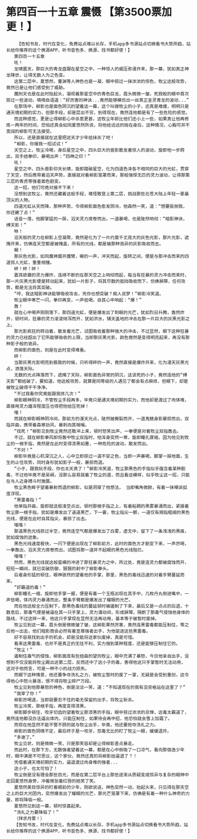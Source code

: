 # 第四百一十五章 震慑 【第3500票加更！】
        【告知书友，时代在变化，免费站点难以长存，手机app多书源站点切换看书大势所趋，站长给你推荐的这个换源APP，听书音色多、换源、找书都好使！】
       第四百一十五章
       吼！
       龙啸震天，那巨大的青龙盘踞在星空之中，一种惊人的威压弥漫开来，那一幕，犹如真正神龙降世，让得无数人为之色变。
       这第二层中，夏悠然，董渊等人神色也是一凝，眼中掠过一抹浓浓的惊色，牧尘这般攻势，竟然已是让他们感受到了威胁。
       魔刑天也是在此时抬起头，凝视着那星空中的青色巨龙，眉头微微一皱，死寂般的眼中首次掠过一些波动，喃喃自语道：“好厉害的神诀...竟然能够模仿出一丝真正圣灵青龙的波动...”
       在那场中，柳影也是面色阴沉的望着这一幕，这个叫做牧尘的小子，还真是难缠，明明只是通天境初期的实力，但那手段，却是层出不穷，到得现在，竟然连他都是有了一些危险的感觉。
       而这种感觉，更是让得柳影心中杀意更甚，这牧尘年龄比他们还小上一些，如果真让他再修炼一两年的时间，恐怕还真会如同夏悠然所说，将他给远远的抛在身后，这种情况，心胸可并不宽阔的柳影可无法接受。
       所以，还是直接就在这里把这天才少年给抹杀了吧！
       “柳影，你接我一招试试！”
       天空之上，牧尘冷喝，身后星空之中，四头巨大的兽影散发着惊人的波动，旋即他一步跨出，双手结拳印，暴喝出声：“四神之印！”
       吼！
       星空之中，四头兽影仰天长啸，旋即踏破星空，化为四道色泽各不相同的巨大的光虹，贯穿了天空，然后携带着滔天声势，直接就对着柳影笼罩而来，那般强悍无匹的灵力波动，让得那第三层的青虎等强者面色剧变。
       这一招，他们可绝对接不下来！
       没想到这牧尘，竟然还藏着这般手段，难怪敢登上第二层，挑战那些北苍大陆上年轻一辈最顶尖的人物。
       四道光虹从天而降，那种声势，令得柳影面色愈发阴冷，他森然一笑，道：“想要扳倒我，你还嫩了点！”
       话音一落，他脚掌猛的一跺，滔天灵力席卷而出，一道暴喝，也是陡然响彻：“暗影神诀，缚天影！”
       咻！
       滔天般的灵力在柳影上空凝聚，竟然是化为了一片约莫千丈庞大的灰色光影，那片光影，遮掩开来，仿佛连天空都是被掩盖，所有的光线，都是被那种诡异的灰影吸收而去。
       唰！
       那灰色光影，如同魔神展开魔臂，唰的一声，冲天而起，旋转之间，便是与那冲击而来的四道惊人光虹，重重相撞。
       砰！砰！砰！
       震耳欲聋的灵力爆炸，连绵不断的在那天空之上响彻而起，每当有狂暴的灵力冲击而来时，那一片灰黑光影便是转动起来，犹如一片影子，将其尽数的抵挡吸收而下，仿佛屏障，任何攻势，都是无法将其突破。
       “哼，我这暗影神诀能够吸收攻击，凭你也想突破？痴人说梦！”柳影冷笑道。
       牧尘眼中寒芒一闪，拳印再变，一声低喝，自其心中响起：“爆！”
       轰！
       就在心中喝声刚刚落下，那四道光虹，便是爆发出了刺眼的光芒，犹如烈日升腾，轰然炸开，顿时间，狂暴的灵力滚滚倾泻而开，犹如洪水，铺天盖地的冲击在那一片巨大的灰黑光影之上。
       那光影疯狂的转动着，散发着光芒，试图吸收着那种强大的冲击，不过显然，眼下这种狂暴的灵力已经超出了它所能够吸收的上限，当即那灰黑光影，颜色竟然是变得明亮起来，再没有那种影子般的诡异。
       而柳影的面色，则是在此时变得难看。
       砰！
       当那灰黑光影明亮到极致的时候，只听得砰的一声，竟然直接是爆炸开来，化为漫天灰黑光点，洒落天际。
       无数的光点降落而下，遮掩了天际，柳影面色异常的阴沉，这该死的小子，竟然连他的“缚天影”都给破了，要知道，他这般攻势，就算是同等级的人遇见了都会有点麻烦，但眼下，却是被牧尘破得干干净净。
       “不过我看你究竟能跟我拼几次！”
       柳影眼神阴冷，不管牧尘手段再多，毕竟只是通天境初期的实力，而他却是渡过了肉体难，直接用灵力雄浑程度压也得把他给压死掉！
       嗤！
       而就在柳影眼神阴冷间，那前方的漫天光点，陡然被撕裂而开，一道鬼魅身影暴掠而出，双指并曲，携带着森寒劲风，暴刺向其咽喉。
       “找死！”柳影见到牧尘竟然还敢冲上来，顿时怒笑出声，一拳便是对着牧尘双指轰去。
       不过，就在柳影拳风即将轰中牧尘双指时，他浑身突然一寒，旋即瞳孔骤缩，因为他见到牧尘的一根手指，竟然是在此时变得漆黑如墨，一种危险的波动，散发而出。
       “不对！”
       柳影毕竟是心机深沉之人，心中立即掠过一道不安之色，当即一声暴喝，脚掌一跺地面，生生的止住攻势，同时身形犹如影子一般，暴掠而退。
       “小子，跟我玩手段，你也太天真了！”柳影冷笑道，牧尘那黑色的手指似乎蕴含着某种剧毒，不过他毕竟不是吴峒，没那么容易就着了牧尘的道，而且看这模样，似乎牧尘这一招，只能在与人近身搏斗时施展。
       牧尘黑色眸子望着暴射而退的柳影，似是洞穿了他想法， 当即嘴角微掀，有着一抹嘲讽弧度浮现。
       “黑雷毒指！”
       他单指并曲，旋即就这般凌空点出，顿时那根手指之上，有着粘稠的黑雾暴涌而出，紧接着牧尘那一根手指，犹如是爆发出了道道黑芒，下一霎，牧尘指尖一颤，一道仅有拇指粗细的黑色光线，便是在此时自其指尖，暴掠了出去。
       嗤嗤！
       那道黑色光线掠过半空，竟然连空气都是爆发出了白雾，虚无中，留下了一条浅浅的黑痕，犹如腐蚀的迹象。
       黑色光线速度极快，一闪下便是出现在了柳影前方，此时的面色方才剧变下来，一声厉喝，一拳轰出，滔天灵力席卷而出，试图将那一道并不起眼的黑色光线阻拦。
       嗤嗤！
       然而，黑色光线就这般蛮横的冲进了那狂暴灵力之中，所过处，竟是连灵力都被腐蚀而开，短短一瞬间，就已突破防御，狠狠的射中了柳影拳头。
       后者身形猛的顿住，眼神骇然的望着他的手掌，那里，黑色的毒线迅速的对着手臂蔓延而来。
       “好霸道的毒！”
       柳影瞳孔一缩，旋即他手掌一握，便是有着一个玉瓶出现在其手中，几枚丹丸倒进嘴中，一声低喝，体内灵力暴涌而出，整条手臂都是爆发出了耀眼的光芒。
       而在他这般全力压制下，那黑色毒线的蔓延顿时被遏制了下来，最后又是一点点的后退，十数息后，那毒气便是被逼在其一只手掌上，灵力涌动间，形成屏障，隔断了那毒气侵蚀他身体的路线，不过这样一来，他这只手掌现在显然无法再动用，基本等于被暂时废掉。
       牧尘见到这一幕，眉头倒是微微皱了皱，这柳影果然厉害，竟然连黑雷毒都能压制住，等之后他一出去，他们暗影商会必然有着至尊强者出手，为他驱逐这些黑雷毒。
       好不容易找到出手的机会，却是没能将这家伙废掉，真是可惜。
       看来这黑雷毒，也并不是真正的无往不利，实力强到某种程度，还是能够压制住它的。
       “牧尘！”
       遏制住毒气的侵蚀，柳影面庞有些扭曲的望向牧尘，眼中充满了暴怒，今日他亲自出手，没想到不仅没能将牧尘踢出这第二层，反而还中了这小子的毒，害得他这只手掌暂时无法动用， 这对于他而言，可是一种不小的战力损失。
       而眼下这种情景，他还要争夺洗礼之力，被牧尘暂时的废了一掌，无疑是会受到重创，这令得他心中怒火暴涨，恨不得将牧尘碎尸万段。
       牧尘见到他那暴怒的神色，倒是淡淡一笑，道：“不知道现在的我有没资格站在这里了？”
       “我宰了你！”
       柳影厉喝道，当即就要忍不住的毫无保留的出手，将牧尘斩杀。
       牧尘冷笑，那根手指，再度变得漆黑。
       柳影脚步顿住，咬牙切齿的望着牧尘那漆黑的手指，眼中掠过浓浓的忌惮，这毒太霸道了，竟然连他都没办法逼出体内，只能压制住，如果待会再中招，他恐怕就会雪上加霜了。
       而现在他显然不能不管不顾的就与牧尘出手，毕竟，他还要抢夺洗礼之力。
       柳影的面色阴晴不定，最后终于是一咬牙，怨毒无比的盯了牧尘一眼，缓缓退开。
       “多谢了。”
       牧尘见状，则是微微一笑，只是那笑容却是让得柳影差点暴走。
       而此时，在那下方，无数强者望着这一幕，都是在心中倒吸了一口凉气，看向那俊逸少年时，眼中满是不可思议，这个家伙，竟然还真的将柳影给逼退了？！
       凭借着通天境初期的实力，逼退渡过肉身难的强者...
       这小子，也太可怕了！
       牧尘倒是没有理会那些目光，而是在第二层平台上那些逐渐从质疑变成惊异与复杂的眼神中走回夏悠然身旁，冲着微张着红唇的她笑了笑。
       夏悠然美目惊异的盯着眼前的少年，刚欲说话，神色突然一动，抬起头来，只见得在那天空之上的巨大光团内，突然爆发出了耀眼的光芒，那光芒笼罩下来，仿佛是有着一种什么神奇的力量，即将降临一般。
       夏悠然见到这一幕，顿时惊喜起来。
       “洗礼之力要降临了！”
       （拜求月票！）
       【告知书友，时代在变化，免费站点难以长存，手机app多书源站点切换看书大势所趋，站长给你推荐的这个换源APP，听书音色多、换源、找书都好使！】